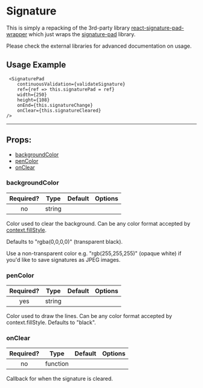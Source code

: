 # Signature

This is simply a repacking of the 3rd-party library [react-signature-pad-wrapper](https://github.com/michaeldzjap/react-signature-pad-wrapper)
which just wraps the [signature-pad](https://github.com/szimek/signature_pad) library.

Please check the external libraries for advanced documentation on usage.

## Usage Example

```JSX
 <SignaturePad
    continuousValidation={validateSignature}
    ref={ref => this.signaturePad = ref}
    width={250}
    height={108}
    onEnd={this.signatureChange}
    onClear={this.signatureCleared}
/>
```

---

## Props:

* [backgroundColor](#backgroundcolor)
* [penColor](#pencolor)
* [onClear](#onclear)

### backgroundColor

| Required? | Type | Default | Options |
|:---:|:---:|---|---|
| no | string | | |

Color used to clear the background. Can be any color format accepted by [context.fillStyle](https://developer.mozilla.org/en-US/docs/Web/API/CanvasRenderingContext2D/fillStyle).

Defaults to "rgba(0,0,0,0)" (transparent black).

Use a non-transparent color e.g. "rgb(255,255,255)" (opaque white) if you'd like to save signatures as JPEG images.

### penColor

| Required? | Type | Default | Options |
|:---:|:---:|---|---|
| yes | string | | |

Color used to draw the lines. Can be any color format accepted by context.fillStyle. Defaults to "black".


### onClear

| Required? | Type | Default | Options |
|:---:|:---:|---|---|
| no | function | | |

Callback for when the signature is cleared.